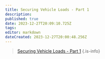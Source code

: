 ```yaml
---
title: Securing Vehicle Loads - Part 1
description: 
published: true
date: 2023-12-27T20:09:10.725Z
tags: 
editor: markdown
dateCreated: 2023-12-27T20:00:48.256Z
---
```


> [Securing Vehicle Loads - Part 1](/safety/safety-training-library/safety_securing_vehicle_loads_-_part_1.pdf)
{.is-info}
